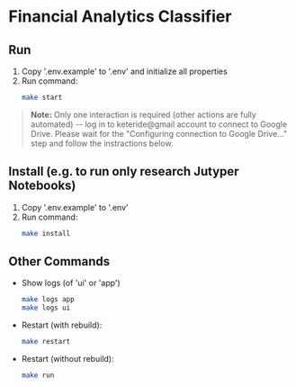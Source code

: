 # Financial Analytics Classifier

## Run
1. Copy '.env.example' to '.env' and initialize all properties
2. Run command:
    ```bash
    make start
    ```
> **Note:** Only one interaction is required (other actions are fully automated) -- 
log in to keteride@gmail account to connect to Google Drive. Please wait for the 
"Configuring connection to Google Drive..." step and follow the instractions below.

## Install (e.g. to run only research Jutyper Notebooks)
1. Copy '.env.example' to '.env'
2. Run command:
    ```bash
    make install
    ```

## Other Commands
* Show logs (of 'ui' or 'app')
    ```bash
    make logs app
    make logs ui
    ```
* Restart (with rebuild):
    ```bash
    make restart
    ```
* Restart (without rebuild):
    ```bash
    make run
    ```
